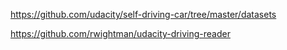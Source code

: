 
https://github.com/udacity/self-driving-car/tree/master/datasets


https://github.com/rwightman/udacity-driving-reader
